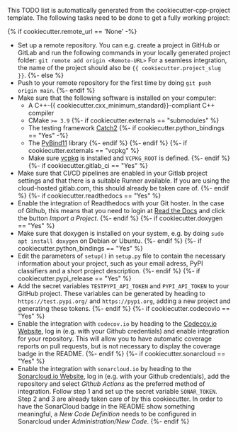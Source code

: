 This TODO list is automatically generated from the cookiecutter-cpp-project template.
The following tasks need to be done to get a fully working project:

{% if cookiecutter.remote_url == 'None' -%}
* Set up a remote repository. You can e.g. create a project in GitHub or GitLab and run
  the following commands in your locally generated project folder: `git remote add origin <Remote-URL>`
  For a seamless integration, the name of the project should also be `{{ cookiecutter.project_slug }}`.
{%- else %}
* Push to your remote repository for the first time by doing `git push origin main`.
{%- endif %}
* Make sure that the following software is installed on your computer:
  * A C++-{{ cookiecutter.cxx_minimum_standard}}-compliant C++ compiler
  * CMake `>= 3.9`
{%- if cookiecutter.externals == "submodules" %}
  * The testing framework [Catch2](https://github.com/catchorg/Catch2)
{%- if cookiecutter.python_bindings == "Yes" -%}
  * The [PyBind11](https://github.com/pybind/pybind11) library
{%- endif %}
{%- endif %}
{%- if cookiecutter.externals == "vcpkg" %}
  * Make sure [vcpkg](https://vcpkg.io) is installed and `VCPKG_ROOT` is defined.
{%- endif %}
{%- if cookiecutter.gitlab_ci == "Yes" %}
* Make sure that CI/CD pipelines are enabled in your Gitlab project settings and that
  there is a suitable Runner available. If you are using the cloud-hosted gitlab.com,
  this should already be taken care of.
{%- endif %}
{%- if cookiecutter.readthedocs == "Yes" %}
* Enable the integration of Readthedocs with your Git hoster. In the case of Github, this means
  that you need to login at [Read the Docs](https://readthedocs.org) and click the button
  *Import a Project*.
{%- endif %}
{%- if cookiecutter.doxygen == "Yes" %}
* Make sure that doxygen is installed on your system, e.g. by doing `sudo apt install doxygen`
  on Debian or Ubuntu.
{%- endif %}
{%- if cookiecutter.python_bindings == "Yes" %}
* Edit the parameters of `setup()` in `setup.py` file to contain the necessary information
  about your project, such as your email adress, PyPI classifiers and a short project description.
{%- endif %}
{%- if cookiecutter.pypi_release == "Yes" %}
* Add the secret variables `TESTPYPI_API_TOKEN` and `PYPI_API_TOKEN` to your GitHub project.
  These variables can be generated by heading to `https://test.pypi.org/` and `https://pypi.org`,
  adding a new project and generating these tokens.
{%- endif %}
{%- if cookiecutter.codecovio == "Yes" %}
* Enable the integration with `codecov.io` by heading to the [Codecov.io Website](https://codecov.io),
  log in (e.g. with your Github credentials) and enable integration for your repository. This will
  allow you to have automatic coverage reports on pull requests, but is not necessary to display
  the coverage badge in the README.
{%- endif %}
{%- if cookiecutter.sonarcloud == "Yes" %}
* Enable the integration with `sonarcloud.io` by heading to the [Sonarcloud.io Website](https://sonarcloud.io),
  log in (e.g. with your Github credentials), add the repository and select *Github Actions* as the
  preferred method of integration. Follow step 1 and set up the secret variable `SONAR_TOKEN`. Step 2
  and 3 are already taken care of by this cookiecutter. In order to have the SonarCloud badge in the
  README show something meaningful, a *New Code Definition* needs to be configured in Sonarcloud under
  *Administration/New Code*.
{%- endif %}